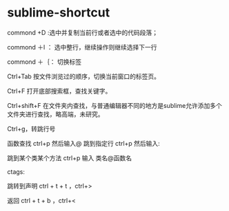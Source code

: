 # sublime-shortcut

commond +D :选中并复制当前行或者选中的代码段落；

commond ＋l ： 选中整行，继续操作则继续选择下一行

commond ＋｛：  切换标签

Ctrl+Tab 按文件浏览过的顺序，切换当前窗口的标签页。


Ctrl+F 打开底部搜索框，查找关键字。


Ctrl+shift+F 在文件夹内查找，与普通编辑器不同的地方是sublime允许添加多个文件夹进行查找，略高端，未研究。

Ctrl+g，转跳行号


函数查找 ctrl+p 然后输入@
跳到指定行 ctrl+p 然后输入:

跳到某个类某个方法 ctrl+p 输入 类名@函数名


ctags:

跳转到声明 ctrl + t + t ，ctrl+> 

返回 ctrl + t + b ，ctrl+< 
